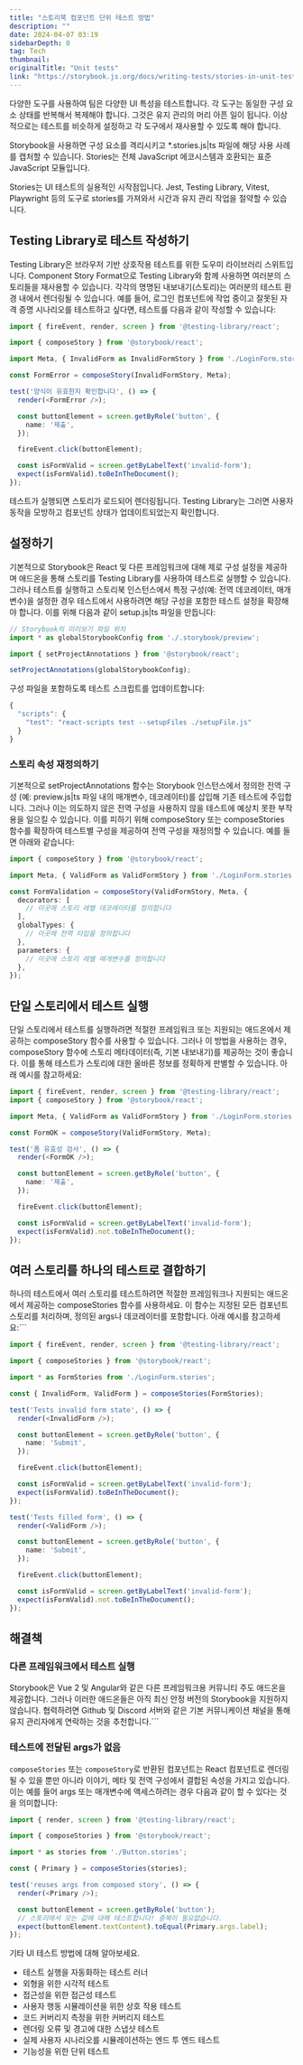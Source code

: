 ```yaml
---
title: "스토리북 컴포넌트 단위 테스트 방법"
description: ""
date: 2024-04-07 03:19
sidebarDepth: 0
tag: Tech
thumbnail: 
originalTitle: "Unit tests"
link: "https://storybook.js.org/docs/writing-tests/stories-in-unit-tests"
---
```



다양한 도구를 사용하여 팀은 다양한 UI 특성을 테스트합니다. 각 도구는 동일한 구성 요소 상태를 반복해서 복제해야 합니다. 그것은 유지 관리의 머리 아픈 일이 됩니다. 이상적으로는 테스트를 비슷하게 설정하고 각 도구에서 재사용할 수 있도록 해야 합니다.

Storybook을 사용하면 구성 요소를 격리시키고 *.stories.js|ts 파일에 해당 사용 사례를 캡처할 수 있습니다. Stories는 전체 JavaScript 에코시스템과 호환되는 표준 JavaScript 모듈입니다.

Stories는 UI 테스트의 실용적인 시작점입니다. Jest, Testing Library, Vitest, Playwright 등의 도구로 stories를 가져와서 시간과 유지 관리 작업을 절약할 수 있습니다.

## Testing Library로 테스트 작성하기



Testing Library은 브라우저 기반 상호작용 테스트를 위한 도우미 라이브러리 스위트입니다. Component Story Format으로 Testing Library와 함께 사용하면 여러분의 스토리들을 재사용할 수 있습니다. 각각의 명명된 내보내기(스토리)는 여러분의 테스트 환경 내에서 렌더링될 수 있습니다. 예를 들어, 로그인 컴포넌트에 작업 중이고 잘못된 자격 증명 시나리오를 테스트하고 싶다면, 테스트를 다음과 같이 작성할 수 있습니다:

```typescript
import { fireEvent, render, screen } from '@testing-library/react';

import { composeStory } from '@storybook/react';

import Meta, { InvalidForm as InvalidFormStory } from './LoginForm.stories'; //👈 여기서 우리 스토리들을 가져왔습니다.

const FormError = composeStory(InvalidFormStory, Meta);

test('양식이 유효한지 확인합니다', () => {
  render(<FormError />);

  const buttonElement = screen.getByRole('button', {
    name: '제출',
  });

  fireEvent.click(buttonElement);

  const isFormValid = screen.getByLabelText('invalid-form');
  expect(isFormValid).toBeInTheDocument();
});
```

테스트가 실행되면 스토리가 로드되어 렌더링됩니다. Testing Library는 그러면 사용자 동작을 모방하고 컴포넌트 상태가 업데이트되었는지 확인합니다.

## 설정하기



기본적으로 Storybook은 React 및 다른 프레임워크에 대해 제로 구성 설정을 제공하며 애드온을 통해 스토리를 Testing Library를 사용하여 테스트로 실행할 수 있습니다. 그러나 테스트를 실행하고 스토리북 인스턴스에서 특정 구성(예: 전역 데코레이터, 매개변수)을 설정한 경우 테스트에서 사용하려면 해당 구성을 포함한 테스트 설정을 확장해야 합니다. 이를 위해 다음과 같이 setup.js|ts 파일을 만듭니다:

```typescript
// Storybook의 미리보기 파일 위치
import * as globalStorybookConfig from './.storybook/preview';

import { setProjectAnnotations } from '@storybook/react';

setProjectAnnotations(globalStorybookConfig);
```

구성 파일을 포함하도록 테스트 스크립트를 업데이트합니다:

```typescript
{
  "scripts": {
    "test": "react-scripts test --setupFiles ./setupFile.js"
  }
}
```



### 스토리 속성 재정의하기

기본적으로 setProjectAnnotations 함수는 Storybook 인스턴스에서 정의한 전역 구성 (예: preview.js|ts 파일 내의 매개변수, 데코레이터)를 삽입해 기존 테스트에 주입합니다. 그러나 이는 의도하지 않은 전역 구성을 사용하지 않을 테스트에 예상치 못한 부작용을 일으킬 수 있습니다. 이를 피하기 위해 composeStory 또는 composeStories 함수를 확장하여 테스트별 구성을 제공하여 전역 구성을 재정의할 수 있습니다. 예를 들면 아래와 같습니다:

```typescript
import { composeStory } from '@storybook/react';

import Meta, { ValidForm as ValidFormStory } from './LoginForm.stories';

const FormValidation = composeStory(ValidFormStory, Meta, {
  decorators: [
    // 이곳에 스토리 레벨 데코레이터를 정의합니다
  ],
  globalTypes: {
    // 이곳에 전역 타입을 정의합니다
  },
  parameters: {
    // 이곳에 스토리 레벨 매개변수를 정의합니다
  },
});
``` 

## 단일 스토리에서 테스트 실행



단일 스토리에서 테스트를 실행하려면 적절한 프레임워크 또는 지원되는 애드온에서 제공하는 composeStory 함수를 사용할 수 있습니다. 그러나 이 방법을 사용하는 경우, composeStory 함수에 스토리 메타데이터(즉, 기본 내보내기)를 제공하는 것이 좋습니다. 이를 통해 테스트가 스토리에 대한 올바른 정보를 정확하게 판별할 수 있습니다. 아래 예시를 참고하세요:

```typescript
import { fireEvent, render, screen } from '@testing-library/react';
import { composeStory } from '@storybook/react';

import Meta, { ValidForm as ValidFormStory } from './LoginForm.stories';

const FormOK = composeStory(ValidFormStory, Meta);

test('폼 유효성 검사', () => {
  render(<FormOK />);

  const buttonElement = screen.getByRole('button', {
    name: '제출',
  });

  fireEvent.click(buttonElement);

  const isFormValid = screen.getByLabelText('invalid-form');
  expect(isFormValid).not.toBeInTheDocument();
});
```

## 여러 스토리를 하나의 테스트로 결합하기

하나의 테스트에서 여러 스토리를 테스트하려면 적절한 프레임워크나 지원되는 애드온에서 제공하는 composeStories 함수를 사용하세요. 이 함수는 지정된 모든 컴포넌트 스토리를 처리하며, 정의된 args나 데코레이터를 포함합니다. 아래 예시를 참고하세요:```



```typescript
import { fireEvent, render, screen } from '@testing-library/react';

import { composeStories } from '@storybook/react';

import * as FormStories from './LoginForm.stories';

const { InvalidForm, ValidForm } = composeStories(FormStories);

test('Tests invalid form state', () => {
  render(<InvalidForm />);

  const buttonElement = screen.getByRole('button', {
    name: 'Submit',
  });

  fireEvent.click(buttonElement);

  const isFormValid = screen.getByLabelText('invalid-form');
  expect(isFormValid).toBeInTheDocument();
});

test('Tests filled form', () => {
  render(<ValidForm />);

  const buttonElement = screen.getByRole('button', {
    name: 'Submit',
  });

  fireEvent.click(buttonElement);

  const isFormValid = screen.getByLabelText('invalid-form');
  expect(isFormValid).not.toBeInTheDocument();
});
```

## 해결책

### 다른 프레임워크에서 테스트 실행

Storybook은 Vue 2 및 Angular와 같은 다른 프레임워크용 커뮤니티 주도 애드온을 제공합니다. 그러나 이러한 애드온들은 아직 최신 안정 버전의 Storybook을 지원하지 않습니다. 협력하려면 Github 및 Discord 서버와 같은 기본 커뮤니케이션 채널을 통해 유지 관리자에게 연락하는 것을 추천합니다.```



### 테스트에 전달된 args가 없음

`composeStories` 또는 `composeStory`로 반환된 컴포넌트는 React 컴포넌트로 렌더링될 수 있을 뿐만 아니라 이야기, 메타 및 전역 구성에서 결합된 속성을 가지고 있습니다. 이는 예를 들어 args 또는 매개변수에 액세스하려는 경우 다음과 같이 할 수 있다는 것을 의미합니다:

```typescript
import { render, screen } from '@testing-library/react';

import { composeStories } from '@storybook/react';

import * as stories from './Button.stories';

const { Primary } = composeStories(stories);

test('reuses args from composed story', () => {
  render(<Primary />);

  const buttonElement = screen.getByRole('button');
  // 스토리에서 오는 값에 대해 테스트합니다! 중복이 필요없습니다.
  expect(buttonElement.textContent).toEqual(Primary.args.label);
});
```

기타 UI 테스트 방법에 대해 알아보세요.



- 테스트 실행을 자동화하는 테스트 러너
- 외형을 위한 시각적 테스트
- 접근성을 위한 접근성 테스트
- 사용자 행동 시뮬레이션을 위한 상호 작용 테스트
- 코드 커버리지 측정을 위한 커버리지 테스트
- 렌더링 오류 및 경고에 대한 스냅샷 테스트
- 실제 사용자 시나리오를 시뮬레이션하는 엔드 투 엔드 테스트
- 기능성을 위한 단위 테스트